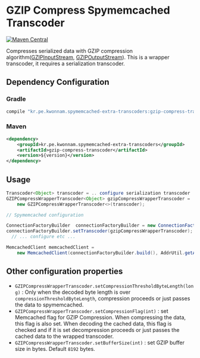 # GZIP Compress Spymemcached Transcoder
[![Maven Central](https://maven-badges.herokuapp.com/maven-central/kr.pe.kwonnam.spymemcached-extra-transcoders/gzip-compress-transcoder/badge.svg)](https://maven-badges.herokuapp.com/maven-central/kr.pe.kwonnam.spymemcached-extra-transcoders/gzip-compress-transcoder)

Compresses serialized data with GZIP compression algorithm([GZIPInputStream](https://docs.oracle.com/javase/7/docs/api/java/util/zip/GZIPInputStream.html), [GZIPOutputStream](https://docs.oracle.com/javase/7/docs/api/java/util/zip/GZIPOutputStream.html)).
This is a wrapper transcoder, it requires a serialization transcoder.

## Dependency Configuration
### Gradle
```groovy
compile "kr.pe.kwonnam.spymemcached-extra-transcoders:gzip-compress-transcoder:${version}"
```

### Maven
```xml
<dependency>
    <groupId>kr.pe.kwonnam.spymemcached-extra-transcoders</groupId>
    <artifactId>gzip-compress-transcoder</artifactId>
    <version>${version}</version>
</dependency>
```

## Usage
```java
Transcoder<Object> transcoder = .. configure serialization transcoder ..;
GZIPCompressWrapperTranscoder<Object> gzipCompressWrapperTranscoder = 
    new GZIPCompressWrapperTranscoder<>(transcoder);

// Spymemcached configuration

ConnectionFactoryBuilder  connectionFactoryBuilder = new ConnectionFactoryBuilder();
connectionFactoryBuilder.setTranscoder(gzipCompressWrapperTranscoder);
  // ... configure etc ...

MemcachedClient memcachedClient = 
    new MemcachedClient(connectionFactoryBuilder.build(), AddrUtil.getAddresses("memcachedhost:port"));
```

## Other configuration properties
* `GZIPCompressWrapperTranscoder.setCompressionThresholdByteLength(long)` : Only when the decoded byte length is over `compressionThresholdByteLength`, compression proceeds or just passes the data to spymemcached.
* `GZIPCompressWrapperTranscoder.setCompressionFlag(int)` : set Memcached flag for GZIP Compression. When compressing the data, this flag is also set. When decoding the cached data, this flag is checked and if it is set decompression proceeds or just passes the cached data to the wrapped transcoder.
* `GZIPCompressWrapperTranscoder.setBufferSize(int)` : set GZIP buffer size in bytes. Default `8192` bytes.
